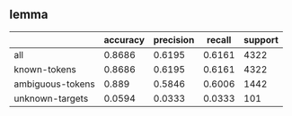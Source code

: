 
## lemma

|                  | accuracy | precision | recall | support |
|------------------|----------|-----------|--------|---------|
| all              | 0.8686   | 0.6195    | 0.6161 | 4322    |
| known-tokens     | 0.8686   | 0.6195    | 0.6161 | 4322    |
| ambiguous-tokens | 0.889    | 0.5846    | 0.6006 | 1442    |
| unknown-targets  | 0.0594   | 0.0333    | 0.0333 | 101     |

